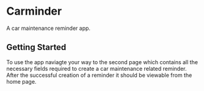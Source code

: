 # Carminder

A car maintenance reminder app.

## Getting Started

To use the app naviagte your way to the second page which contains all the necessary fields required to
create a car maintenance related reminder. After the successful creation of a reminder it should be
viewable from the home page.
